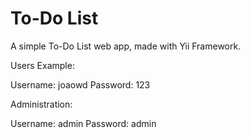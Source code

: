 To-Do List
============================

A simple To-Do List web app, made with Yii Framework.


Users Example:

Username: joaowd
Password: 123

Administration:

Username: admin
Password: admin
